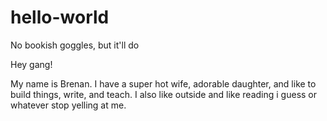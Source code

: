 # hello-world
No bookish goggles, but it'll do

Hey gang!

My name is Brenan. I have a super hot wife, adorable daughter, and like to build things, write, and teach. I also like outside and like reading i guess or whatever stop yelling at me.
